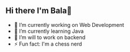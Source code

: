 ## Hi there I'm Bala👋

<!--
**Shree-S19/Shree-S19** is a ✨ _special_ ✨ repository because its `README.md` (this file) appears on your GitHub profile.

Here are some ideas to get you started:
-->

- 🔭 I’m currently working on Web Development
- 🌱 I’m currently learning Java
- 👯 I’m will to work on backend
- ⚡ Fun fact: I'm a chess nerd
